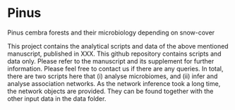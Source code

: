 # Pinus
Pinus cembra forests and their microbiology depending on snow-cover

This project contains the analytical scripts and data of the above mentioned manuscript, published in XXX. This github repository contains scripts and data only. Please refer to the manuscript and its supplement for further information. Please feel free to contact us if there are any queries. In total, there are two scripts here that (i) analyse microbiomes, and (ii) infer and analyse association networks. As the network inference took a long time, the network objects are provided. They can be found together with the other input data in the data folder.
